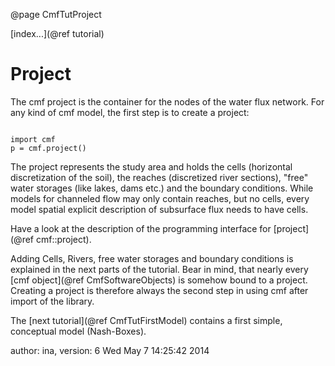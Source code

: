@page CmfTutProject

[index...](@ref tutorial)

# Project

The cmf project is the container for the nodes of the water flux
network. For any kind of cmf model, the first step is to create a
project:

~~~~~~~~~~~~~{.py}

import cmf
p = cmf.project()
~~~~~~~~~~~~~

The project represents the study area and holds the cells (horizontal
discretization of the soil), the reaches (discretized river sections),
"free" water storages (like lakes, dams etc.) and the boundary
conditions. While models for channeled flow may only contain reaches,
but no cells, every model spatial explicit description of subsurface
flux needs to have cells.

Have a look at the description of the programming interface for
[project](@ref cmf::project).

Adding Cells, Rivers, free water storages and boundary conditions is
explained in the next parts of the tutorial. Bear in mind, that nearly
every [cmf object](@ref CmfSoftwareObjects) is somehow bound to a project.
Creating a project is therefore always the second step in using cmf
after import of the library.

The [next tutorial](@ref CmfTutFirstModel) contains a first simple,
conceptual model (Nash-Boxes).

author: ina, version: 6 Wed May 7 14:25:42 2014
